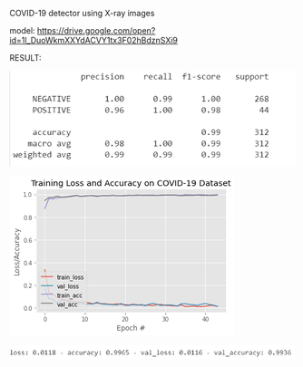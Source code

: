 COVID-19 detector using X-ray images

model: https://drive.google.com/open?id=1l_DuoWkmXXYdACVY1tx3F02hBdznSXi9

RESULT:

![RESULT](https://github.com/ffyyytt/covid-19/blob/master/IMG1.png)

![RESULT](https://github.com/ffyyytt/covid-19/blob/master/IMG2.png)

![RESULT](https://github.com/ffyyytt/covid-19/blob/master/IMG3.png)
